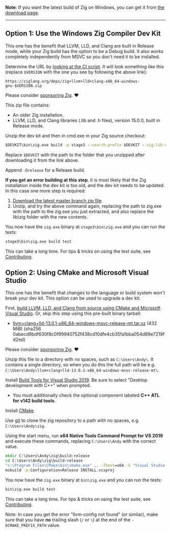 **Note**: If you want the latest build of Zig on Windows, you can get it from [the download page](https://ziglang.org/download/).

***

## Option 1: Use the Windows Zig Compiler Dev Kit

This one has the benefit that LLVM, LLD, and Clang are built in Release mode, while your Zig build has the option to be a Debug build. It also works completely independently from MSVC so you don't need it to be installed.

Determine the URL by [looking at the CI script](https://github.com/ziglang/zig/blob/master/ci/azure/pipelines.yml#L17-L20). It will look something like this (replace `$VERSION` with the one you see by following the above link):

```
https://ziglang.org/deps/zig+llvm+lld+clang-x86_64-windows-gnu-$VERSION.zip
```

Please consider [sponsoring Zig](https://github.com/sponsors/ziglang). ❤️ 

This zip file contains:

 * An older Zig installation.
 * LLVM, LLD, and Clang libraries (.lib and .h files), version 15.0.0, built in Release mode.

Unzip the dev kit and then in cmd.exe in your Zig source checkout:

```bat
$DEVKIT\bin\zig.exe build -p stage3 --search-prefix $DEVKIT --zig-lib-dir lib -Denable-stage1 -Dstatic-llvm -Duse-zig-libcxx -Dtarget=x86_64-windows-gnu
```

Replace `$DEVKIT` with the path to the folder that you unzipped after downloading it from the link above.

Append `-Drelease` for a Release build.

**If you get an error building at this step**, it is most likely that the Zig installation inside the dev kit is too old, and the dev kit needs to be updated. In this case one more step is required:

 1. [Download the latest master branch zip file](https://ziglang.org/download/#release-master).
 2. Unzip, and try the above command again, replacing the path to zig.exe with the path to the zig.exe you just extracted, and also replace the lib\zig folder with the new contents.

You now have the `zig.exe` binary at `stage3\bin\zig.exe` and you can run the tests:

```bat
stage3\bin\zig.exe build test
```

This can take a long time. For tips & tricks on using the test suite, see [Contributing](https://github.com/ziglang/zig/blob/master/.github/CONTRIBUTING.md#editing-source-code).

## Option 2: Using CMake and Microsoft Visual Studio

This one has the benefit that changes to the language or build system won't break your dev kit. This option can be used to upgrade a dev kit.

First, [build LLVM, LLD, and Clang from source using CMake and Microsoft Visual Studio](https://github.com/ziglang/zig/wiki/How-to-build-LLVM,-libclang,-and-liblld-from-source#windows). Or, skip this step using this pre-built binary tarball:

* [llvm+clang+lld-13.0.1-x86_64-windows-msvc-release-mt.tar.xz](https://ziglang.org/deps/llvm%2bclang%2blld-13.0.1-x86_64-windows-msvc-release-mt.tar.xz) (432 MiB) (sha256 0abecd9bdf630f8c0f99940752f438cd10dfe4cb35fa1bba054d89e7219fd2ed)

Please consider [sponsoring Zig](https://github.com/sponsors/ziglang). ❤️ 

Unzip this file to a directory with no spaces, such as `C:\Users\Andy\`. It contains a single directory, so when you do this the full path will be e.g. `C:\Users\Andy\llvm+clang+lld-13.0.1-x86_64-windows-msvc-release-mt\`.

Install [Build Tools for Visual Studio 2019](https://visualstudio.microsoft.com/downloads/#build-tools-for-visual-studio-2019). Be sure to select "Desktop development with C++" when prompted.
 * You must additionally check the optional component labeled **C++ ATL for v142 build tools**.

Install [CMake](http://cmake.org).

Use [git](https://git-scm.com/) to clone the zig repository to a path with no spaces, e.g. `C:\Users\Andy\zig`.

Using the start menu, run **x64 Native Tools Command Prompt for VS 2019** and execute these commands, replacing `C:\Users\Andy` with the correct value.

```bat
mkdir C:\Users\Andy\zig\build-release
cd C:\Users\Andy\zig\build-release
"c:\Program Files\CMake\bin\cmake.exe" .. -Thost=x64 -G "Visual Studio 16 2019" -A x64 -DCMAKE_PREFIX_PATH=C:\Users\Andy\llvm+clang+lld-13.0.1-x86_64-windows-msvc-release-mt -DCMAKE_BUILD_TYPE=Release
msbuild -p:Configuration=Release INSTALL.vcxproj
```

You now have the `zig.exe` binary at `bin\zig.exe` and you can run the tests:

```bat
bin\zig.exe build test
```

This can take a long time. For tips & tricks on using the test suite, see [Contributing](https://github.com/ziglang/zig/blob/master/.github/CONTRIBUTING.md#editing-source-code).

Note: In case you get the error "llvm-config not found" (or similar), make sure that you have **no** trailing slash (`/` or `\`) at the end of the `-DCMAKE_PREFIX_PATH` value. 
